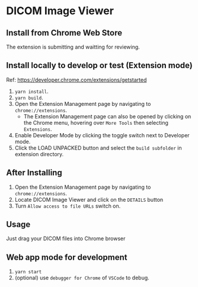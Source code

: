 # DICOM Image Viewer

## Install from Chrome Web Store

The extension is submitting and waitting for reviewing. 

## Install locally to develop or test (Extension mode)

Ref: https://developer.chrome.com/extensions/getstarted

1. `yarn install`.
2. `yarn build`.
3. Open the Extension Management page by navigating to `chrome://extensions`.
    - The Extension Management page can also be opened by clicking on the Chrome menu, hovering over `More Tools` then selecting `Extensions`.
4. Enable Developer Mode by clicking the toggle switch next to Developer mode.
5. Click the LOAD UNPACKED button and select the `build subfolder` in extension directory.

## After Installing 

1. Open the Extension Management page by navigating to `chrome://extensions`.
2. Locate DICOM Image Viewer and click on the `DETAILS` button
3. Turn `Allow access to file URLs` switch on. 

## Usage

Just drag your DICOM files into Chrome browser 

## Web app mode for development

1. `yarn start`
2. (optional) use `debugger for Chrome` of `VSCode` to debug.  




